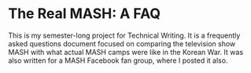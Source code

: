 # The Real MASH: A FAQ
This is my semester-long project for Technical Writing. It is a 
frequently asked questions document focused on comparing the television 
show MASH with what actual MASH camps were like in the Korean War. It 
was also written for a MASH Facebook fan group, where I posted it also.

